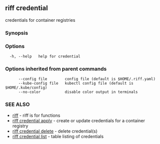 ## riff credential

credentials for container registries

### Synopsis


<todo>


### Options

```
  -h, --help   help for credential
```

### Options inherited from parent commands

```
      --config file        config file (default is $HOME/.riff.yaml)
      --kube-config file   kubectl config file (default is $HOME/.kube/config)
      --no-color           disable color output in terminals
```

### SEE ALSO

* [riff](riff.md)	 - riff is for functions
* [riff credential apply](riff_credential_apply.md)	 - create or update credentials for a container registry
* [riff credential delete](riff_credential_delete.md)	 - delete credential(s)
* [riff credential list](riff_credential_list.md)	 - table listing of credentials

